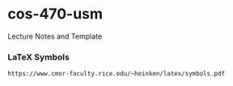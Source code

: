 # cos-470-usm
Lecture Notes and Template

### LaTeX Symbols
```
https://www.cmor-faculty.rice.edu/~heinken/latex/symbols.pdf
```
